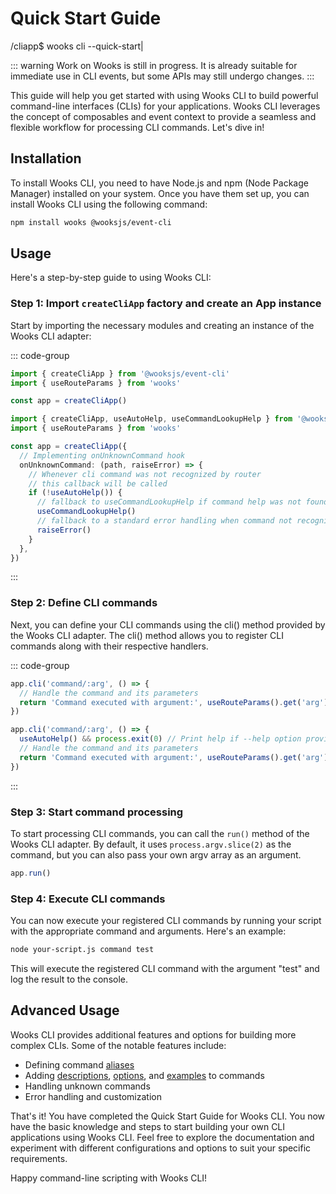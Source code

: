 # Quick Start Guide

<span class="cli-header"><span class="cli-path">/cliapp</span><span class="cli-invite">$</span> wooks cli --quick-start<span class="cli-blink">|</span></span>

::: warning
Work on Wooks is still in progress. It is already suitable for immediate use in CLI events,
but some APIs may still undergo changes.
:::

This guide will help you get started with using Wooks CLI to build powerful command-line interfaces (CLIs) for your applications.
Wooks CLI leverages the concept of composables and event context to provide a seamless and flexible workflow for processing CLI commands.
Let's dive in!

## Installation

To install Wooks CLI, you need to have Node.js and npm (Node Package Manager) installed on your system.
Once you have them set up, you can install Wooks CLI using the following command:

```bash
npm install wooks @wooksjs/event-cli
```

## Usage

Here's a step-by-step guide to using Wooks CLI:

### Step 1: Import `createCliApp` factory and create an App instance

Start by importing the necessary modules and creating an instance of the Wooks CLI adapter:

::: code-group

```ts [plain]
import { createCliApp } from '@wooksjs/event-cli'
import { useRouteParams } from 'wooks'

const app = createCliApp()
```

```ts [with auto-help]
import { createCliApp, useAutoHelp, useCommandLookupHelp } from '@wooksjs/event-cli'
import { useRouteParams } from 'wooks'

const app = createCliApp({
  // Implementing onUnknownCommand hook
  onUnknownCommand: (path, raiseError) => {
    // Whenever cli command was not recognized by router
    // this callback will be called
    if (!useAutoHelp()) {
      // fallback to useCommandLookupHelp if command help was not found
      useCommandLookupHelp()
      // fallback to a standard error handling when command not recognized
      raiseError()
    }
  },
})
```

:::

### Step 2: Define CLI commands

Next, you can define your CLI commands using the cli() method provided by the Wooks CLI adapter.
The cli() method allows you to register CLI commands along with their respective handlers.

::: code-group

```ts [plain]
app.cli('command/:arg', () => {
  // Handle the command and its parameters
  return 'Command executed with argument:', useRouteParams().get('arg')
})
```

```ts [with auto-help]
app.cli('command/:arg', () => {
  useAutoHelp() && process.exit(0) // Print help if --help option provided
  // Handle the command and its parameters
  return 'Command executed with argument:', useRouteParams().get('arg')
})
```

:::

### Step 3: Start command processing

To start processing CLI commands, you can call the `run()` method of the Wooks CLI adapter.
By default, it uses `process.argv.slice(2)` as the command, but you can also pass your own argv array as an argument.

```ts
app.run()
```

### Step 4: Execute CLI commands

You can now execute your registered CLI commands by running your script with the appropriate command and arguments.
Here's an example:

```bash
node your-script.js command test
```

This will execute the registered CLI command with the argument "test" and log the result to the console.

## Advanced Usage

Wooks CLI provides additional features and options for building more complex CLIs. Some of the notable features include:

- Defining command [aliases](/cliapp/cli-help#aliases)
- Adding [descriptions](/cliapp/cli-help#command-description), [options](/cliapp/cli-help#options), and [examples](/cliapp/cli-help#examples) to commands
- Handling unknown commands
- Error handling and customization

That's it! You have completed the Quick Start Guide for Wooks CLI.
You now have the basic knowledge and steps to start building your own CLI applications using Wooks CLI.
Feel free to explore the documentation and experiment with different configurations and options to suit your specific requirements.

Happy command-line scripting with Wooks CLI!
